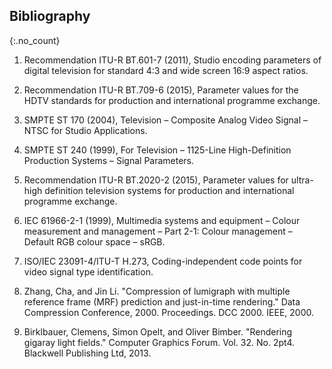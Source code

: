 
## Bibliography
{:.no_count}


  1. Recommendation ITU-R BT.601-7 (2011), Studio encoding parameters of digital
     television for standard 4:3 and wide screen 16:9 aspect ratios.

  2. Recommendation ITU-R BT.709-6 (2015), Parameter values for the HDTV
    standards for production and international programme exchange.

  3. SMPTE ST 170 (2004), Television – Composite Analog Video Signal – NTSC for
     Studio Applications.

  4. SMPTE ST 240 (1999), For Television – 1125-Line High-Definition Production
     Systems – Signal Parameters.

  5. Recommendation ITU-R BT.2020-2 (2015), Parameter values for ultra-high
     definition television systems for production and international programme
     exchange.

  6. IEC 61966-2-1 (1999), Multimedia systems and equipment – Colour measurement
     and management – Part 2-1: Colour management – Default RGB colour space –
     sRGB.
     
  7. ISO/IEC 23091-4/ITU-T H.273, Coding-independent code points for video
     signal type identification.

  8. Zhang, Cha, and Jin Li. "Compression of lumigraph with multiple reference frame (MRF) prediction and just-in-time rendering." Data Compression Conference, 2000. Proceedings. DCC 2000. IEEE, 2000.
  
  9. Birklbauer, Clemens, Simon Opelt, and Oliver Bimber. "Rendering gigaray light fields." Computer Graphics Forum. Vol. 32. No. 2pt4. Blackwell Publishing Ltd, 2013.

